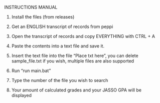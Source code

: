 INSTRUCTIONS MANUAL 

1. Install the files (from releases) 

2. Get an ENGLISH transcript of records from peppi 

3. Open the transcript of records and copy EVERYTHING with CTRL + A 

4. Paste the contents into a text file and save it. 

5. Insert the text file into the file “Place txt here”, you can delete sample_file.txt if you wish, multiple files are also supported 

6. Run “run main.bat” 

7. Type the number of the file you wish to search 

8. Your amount of calculated grades and your JASSO GPA will be displayed 

 
